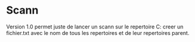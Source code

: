# Scann

Version 1.0 permet juste de lancer un scann sur le repertoire C:
creer un fichier.txt avec le nom de tous les repertoires et de leur repertoires parent.

